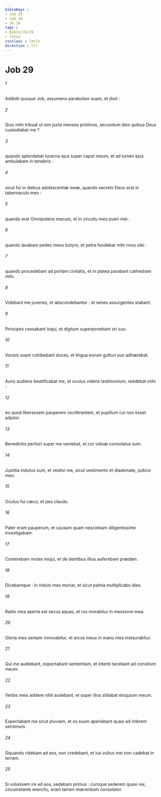 ```yaml
---
bibleKeys : 
- Job 29
- Job 29
- Jb 29
tags : 
- Bible/Jb/29
- latin
cssclass : latin
direction : ltr
---
```


# Job 29

###### 1
Addidit quoque Job, assumens parabolam suam, et dixit :
###### 2
Quis mihi tribuat ut sim juxta menses pristinos, secundum dies quibus Deus custodiebat me ?
###### 3
quando splendebat lucerna ejus super caput meum, et ad lumen ejus ambulabam in tenebris :
###### 4
sicut fui in diebus adolescentiæ meæ, quando secreto Deus erat in tabernaculo meo :
###### 5
quando erat Omnipotens mecum, et in circuitu meo pueri mei :
###### 6
quando lavabam pedes meos butyro, et petra fundebat mihi rivos olei :
###### 7
quando procedebam ad portam civitatis, et in platea parabant cathedram mihi.
###### 8
Videbant me juvenes, et abscondebantur : et senes assurgentes stabant.
###### 9
Principes cessabant loqui, et digitum superponebant ori suo.
###### 10
Vocem suam cohibebant duces, et lingua eorum gutturi suo adhærebat.
###### 11
Auris audiens beatificabat me, et oculus videns testimonium, reddebat mihi :
###### 12
eo quod liberassem pauperem vociferantem, et pupillum cui non esset adjutor.
###### 13
Benedictio perituri super me veniebat, et cor viduæ consolatus sum.
###### 14
Justitia indutus sum, et vestivi me, sicut vestimento et diademate, judicio meo.
###### 15
Oculus fui cæco, et pes claudo.
###### 16
Pater eram pauperum, et causam quam nesciebam diligentissime investigabam.
###### 17
Conterebam molas iniqui, et de dentibus illius auferebam prædam.
###### 18
Dicebamque : In nidulo meo moriar, et sicut palma multiplicabo dies.
###### 19
Radix mea aperta est secus aquas, et ros morabitur in messione mea.
###### 20
Gloria mea semper innovabitur, et arcus meus in manu mea instaurabitur.
###### 21
Qui me audiebant, expectabant sententiam, et intenti tacebant ad consilium meum.
###### 22
Verbis meis addere nihil audebant, et super illos stillabat eloquium meum.
###### 23
Expectabant me sicut pluviam, et os suum aperiebant quasi ad imbrem serotinum.
###### 24
Siquando ridebam ad eos, non credebant, et lux vultus mei non cadebat in terram.
###### 25
Si voluissem ire ad eos, sedebam primus : cumque sederem quasi rex, circumstante exercitu, eram tamen mœrentium consolator.
